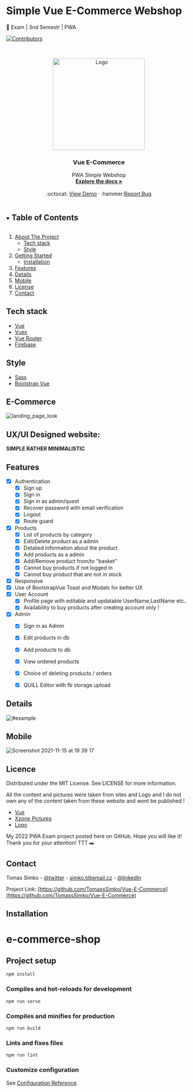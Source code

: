 
<!-- PROJECT SHIELDS -->
<!--
*** I'm using markdown "reference style" links for readability.
*** Reference links are enclosed in brackets [ ] instead of parentheses ( ).
*** See the bottom of this document for the declaration of the reference variables
*** for contributors-url, forks-url, etc. This is an optional, concise syntax you may use.
*** https://www.markdownguide.org/basic-syntax/#reference-style-links
-->
# Simple Vue E-Commerce Webshop
:school_satchel: Exam | 3nd Semestr | PWA 

[![Contributors][contributors-shield]][contributors-url]


<!-- PROJECT LOGO -->
<br />
<p align="center">
  <a href="https://github.com/TomassSimko/Vesterhavsgruppen-Project">
    <img src="https://user-images.githubusercontent.com/72190589/141831540-ad88ff66-6e3b-4e66-8d68-85b8a9809f7c.png" alt="Logo" width="250">
  </a>

  <h3 align="center">Vue E-Commerce </h3>
  

  <p align="center">
    PWA Simple Webshop
    <br />
    <a href="https://github.com/TomassSimko/Vue-E-Commerce"><strong>Explore the docs »</strong></a>
    <br />
    <br />
    :octocat: <a href="https://vue-e-commerce-e01af.web.app/">View Demo</a>
    ·
    :hammer:<a href="https://github.com/TomassSimko/Vue-E-Commerce/issues">Report Bug</a>
    
    
  </p>
</p>




<!-- TABLE OF CONTENTS -->
<details open="open">
  <summary><h2 style="display: inline-block">Table of Contents</h2></summary>
  <ol>
    <li>
      <a href="#">About The Project</a>
      <ul>
        <li><a href="#tech-stack">Tech stack</a></li>
        <li><a href="#style">Style</a></li>
      </ul>
    </li>
    <li>
      <a href="#e-commerce">Getting Started</a>
      <ul>
        <li><a href="#installation">Installation</a></li>
      </ul>
    </li>
    <li><a href="#features">Features</a></li>
    <li><a href="#details">Details</a></li>
    <li><a href="#mobile">Mobile</a></li>
    <li><a href="#licence">License</a></li>
    <li><a href="#contact">Contact</a></li>
  </ol>
</details>


## Tech stack 
* [Vue](https://github.com/vuejs/vue)
* [Vuex](https://github.com/vuejs/vuex)
* [Vue Router](https://github.com/vuejs/vue-router)
* [Firebase](https://firebase.google.com)


## Style

* [Sass](https://github.com/sass/sass)
* [Bootstrap Vue](https://github.com/bootstrap-vue/bootstrap-vue)


<!-- ABOUT THE PROJECT -->
## E-Commerce

![landing_page_look](https://user-images.githubusercontent.com/72190589/141835554-e102d436-fca4-4709-be5c-365e49505ba4.png)

## UX/UI Designed website:
**SIMPLE RATHER MINIMALISTIC**


## Features
- [x] Authentication
  - [x] Sign up
  - [x] Sign in
  - [x] Sign in as admin/quest
  - [x] Recover password with email verification
  - [x] Logout
  - [x] Route guard
- [x] Products
  - [x] List of products by category
  - [x] Edit/Delete product as a admin 
  - [x] Detailed information about the product
  - [x] Add products as a admin
  - [x] Add/Remove product from/to "basket"
  - [x] Cannot buy products if not logged in 
  - [x] Cannot buy product that are not in stock
- [x] Responsive
- [x] Use of BootstrapVue Toast and Modals for better UX
- [x] User Account
  - [x] Profile page with editable and updatable UserName,LastName etc..
  - [x] Availability to buy products after creating account only !
- [x] Admin 
  - [x] Sign in as Admin 
  - [x] Edit products in db
  - [x] Add products to db
  - [x] View ordered products
  - [x] Choice of deleting products / orders
  - [x] QUILL Editor with fb storage upload 


<!-- GETTING STARTED -->



## Details 


![#example](https://user-images.githubusercontent.com/72190589/141836083-762c12e2-a9ab-4570-9a63-b85e72be6956.png)

## Mobile 

![Screenshot 2021-11-15 at 19 39 17](https://user-images.githubusercontent.com/72190589/141840569-0c1dfd0a-1021-42eb-be39-56dd92f4cdf2.png)



## Licence 

Distributed under the MIT License. See LICENSE for more information.

All the content and pictures were taken from sites
and Logo and I do not own any of the content taken from these website and wont be published !
* [Vue](https://github.com/vuejs/vue)
* [Xzone Pictures](https://www.xzone.cz/)
* [Logo](https://github.com/vuejs/vue)

My 2022 PWA Exam project posted here on GitHub.
Hope you will like it!
Thank you for your attention!
TTT :black_nib:
## Contact

Tomas Simko - [@twitter](https://twitter.com/TomasSimko_) - simko.t@email.cz - [@linkedIn](https://www.linkedin.com/in/tomas-simko/)

Project Link: [https://github.com/TomassSimko/Vue-E-Commerce](https://github.com/TomassSimko/Vue-E-Commerce)



<!-- MARKDOWN LINKS & IMAGES -->
<!-- https://www.markdownguide.org/basic-syntax/#reference-style-links -->
[contributors-shield]: https://img.shields.io/github/contributors/github_username/repo.svg?style=for-the-badge
[contributors-url]: https://github.com/TomassSimko/Vesterhavsgruppen-Project/graphs/contributors


## Installation

# e-commerce-shop

## Project setup
```
npm install
```

### Compiles and hot-reloads for development
```
npm run serve
```

### Compiles and minifies for production
```
npm run build
```

### Lints and fixes files
```
npm run lint
```

### Customize configuration
See [Configuration Reference](https://cli.vuejs.org/config/).

